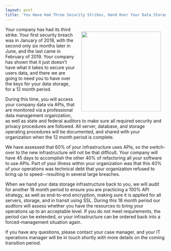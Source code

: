 ```yaml
---
layout: post
title: 'You Have Had Three Security Strikes, Hand Over Your Data Storage Operations For 12 Months Plus Probation #APIDesignFiction'
---
```

<p><img style="padding: 15px;" src="https://s3.amazonaws.com/kinlane-productions/bw-icons/bw-managed-tech.png" alt="" width="250" align="right" /></p>
<p>Your company has had its third strike. Your first security breach was in January of 2018, with the second only six months later in June, and the last came in February of 2019. Your company has shown that it just doesn't have what it takes to secure your users data, and there we are going to need you to have over the keys for your data storage, for a 12 month period.&nbsp;</p>
<p>During this time, you will access your company data via APIs, that are monitored via a professional data management organization, as well as state and federal auditors to make sure all required security and privacy procedures are followed. All server, database, and storage operating procedures will be documented, and shared with your organization when the 12 month period is complete.</p>
<p>We have assessed that 60% of your infrastructure uses APIs, so the switch-over to the new infrastructure will not be that difficult. Your company will have 45 days to accomplish the other 40% of refactoring all your software to use APIs. Part of your illness within your organization was that this 40% of your operations was technical debt that your organization refused to bring up to speed--resulting in several large breaches.&nbsp;</p>
<p>When we hand your data storage infrastructure back to you, we will audit for another 18 month period to ensure you are practicing a 100% API strategy, as well as end-to-end encryption, making sure it is applied for all servers, storage, and in transit using SSL. During this 18 month period our auditors will assess whether you have the resources to bring your operations up to an acceptable level. If you do not meet requirements, the period can be extended, or your infrastructure can be ordered back into a forced-management situation again.</p>
<p>If you have any questions, please contact your case manager, and your IT operations manager will be in touch shortly with more details on the coming transition period.</p>